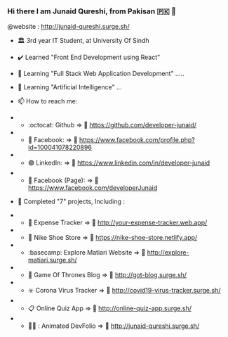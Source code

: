 ### Hi there I am Junaid Qureshi, from Pakisan :pakistan: 👋
@website : http://junaid-qureshi.surge.sh/


- :classical_building: 3rd year IT Student, at University Of Sindh

- :heavy_check_mark: Learned "Front End Development using React"
- 🌱 Learning "Full Stack Web Application Development" .....
- 🌱 Learning "Artificial Intelligence" ... 


- 📫 How to reach me:  

- - :octocat: Github              => :link:	https://github.com/developer-junaid/
- - :large_blue_circle: Facebook: => :link:	https://www.facebook.com/profile.php?id=100041078220896
- - :purple_circle: LinkedIn:     => :link:	https://www.linkedin.com/in/developer-junaid
- - :large_blue_diamond: Facebook (Page): => :link:	https://www.facebook.com/developerJunaid

- :medal_sports: Completed "7" projects, Including :
- - :money_with_wings:	Expense Tracker    => :link:	http://your-expense-tracker.web.app/
- - :shopping_cart:	 Nike Shoe Store => :link:	https://nike-shoe-store.netlify.app/
- - :basecamp:	Explore Matiari Website => :link:	http://explore-matiari.surge.sh/
- - :iphone:	Game Of Thrones Blog  => :link:	http://got-blog.surge.sh/
- - :biohazard:	Corona Virus Tracker => :link:	http://covid19-virus-tracker.surge.sh/
- - :clipboard: Online Quiz App      => :link: http://online-quiz-app.surge.sh/
- - 👨‍💻 : Animated DevFolio         => :link: http://junaid-qureshi.surge.sh/

